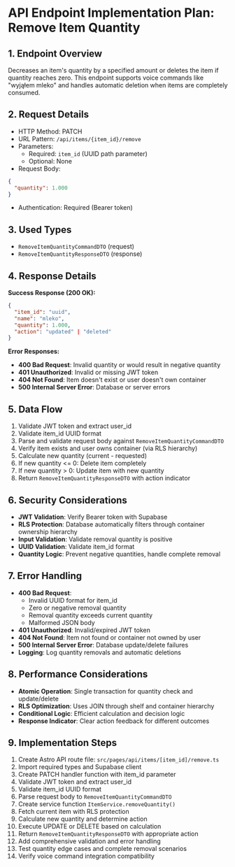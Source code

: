 # API Endpoint Implementation Plan: Remove Item Quantity

## 1. Endpoint Overview
Decreases an item's quantity by a specified amount or deletes the item if quantity reaches zero. This endpoint supports voice commands like "wyjąłem mleko" and handles automatic deletion when items are completely consumed.

## 2. Request Details
- HTTP Method: PATCH
- URL Pattern: `/api/items/{item_id}/remove`
- Parameters:
  - Required: `item_id` (UUID path parameter)
  - Optional: None
- Request Body:
```json
{
  "quantity": 1.000
}
```
- Authentication: Required (Bearer token)

## 3. Used Types
- `RemoveItemQuantityCommandDTO` (request)
- `RemoveItemQuantityResponseDTO` (response)

## 4. Response Details
**Success Response (200 OK):**
```json
{
  "item_id": "uuid",
  "name": "mleko",
  "quantity": 1.000,
  "action": "updated" | "deleted"
}
```

**Error Responses:**
- **400 Bad Request**: Invalid quantity or would result in negative quantity
- **401 Unauthorized**: Invalid or missing JWT token
- **404 Not Found**: Item doesn't exist or user doesn't own container
- **500 Internal Server Error**: Database or server errors

## 5. Data Flow
1. Validate JWT token and extract user_id
2. Validate item_id UUID format
3. Parse and validate request body against `RemoveItemQuantityCommandDTO`
4. Verify item exists and user owns container (via RLS hierarchy)
5. Calculate new quantity (current - requested)
6. If new quantity <= 0: Delete item completely
7. If new quantity > 0: Update item with new quantity
8. Return `RemoveItemQuantityResponseDTO` with action indicator

## 6. Security Considerations
- **JWT Validation**: Verify Bearer token with Supabase
- **RLS Protection**: Database automatically filters through container ownership hierarchy
- **Input Validation**: Validate removal quantity is positive
- **UUID Validation**: Validate item_id format
- **Quantity Logic**: Prevent negative quantities, handle complete removal

## 7. Error Handling
- **400 Bad Request**:
  - Invalid UUID format for item_id
  - Zero or negative removal quantity
  - Removal quantity exceeds current quantity
  - Malformed JSON body
- **401 Unauthorized**: Invalid/expired JWT token
- **404 Not Found**: Item not found or container not owned by user
- **500 Internal Server Error**: Database update/delete failures
- **Logging**: Log quantity removals and automatic deletions

## 8. Performance Considerations
- **Atomic Operation**: Single transaction for quantity check and update/delete
- **RLS Optimization**: Uses JOIN through shelf and container hierarchy
- **Conditional Logic**: Efficient calculation and decision logic
- **Response Indicator**: Clear action feedback for different outcomes

## 9. Implementation Steps
1. Create Astro API route file: `src/pages/api/items/[item_id]/remove.ts`
2. Import required types and Supabase client
3. Create PATCH handler function with item_id parameter
4. Validate JWT token and extract user_id
5. Validate item_id UUID format
6. Parse request body to `RemoveItemQuantityCommandDTO`
7. Create service function `ItemService.removeQuantity()`
8. Fetch current item with RLS protection
9. Calculate new quantity and determine action
10. Execute UPDATE or DELETE based on calculation
11. Return `RemoveItemQuantityResponseDTO` with appropriate action
12. Add comprehensive validation and error handling
13. Test quantity edge cases and complete removal scenarios
14. Verify voice command integration compatibility 